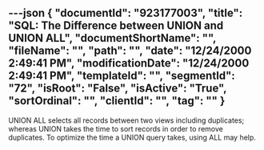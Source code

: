---json
{
  "documentId": "923177003",
  "title": "SQL: The Difference between UNION and UNION ALL",
  "documentShortName": "",
  "fileName": "",
  "path": "",
  "date": "12/24/2000 2:49:41 PM",
  "modificationDate": "12/24/2000 2:49:41 PM",
  "templateId": "",
  "segmentId": "72",
  "isRoot": "False",
  "isActive": "True",
  "sortOrdinal": "",
  "clientId": "",
  "tag": ""
}
---

UNION ALL selects all records between two views including duplicates; whereas UNION takes the time to sort records in order to remove duplicates. To optimize the time a UNION query takes, using ALL may help.
